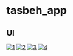 # tasbeh_app

## UI

<a href="https://ibb.co/svYyxhx"><img src="https://i.ibb.co/DD25cNc/1.jpg" alt="1" border="0"></a>
<a href="https://ibb.co/jWGnP1n"><img src="https://i.ibb.co/CMvR3TR/2.jpg" alt="2" border="0"></a>
<a href="https://ibb.co/nbykJvk"><img src="https://i.ibb.co/Czy0GZ0/3.jpg" alt="3" border="0"></a>
<a href="https://ibb.co/r7R0f5h"><img src="https://i.ibb.co/7YdCNrD/4.jpg" alt="4" border="0"></a>
